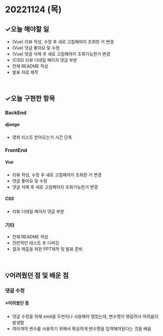 # 20221124 (목)

## ✓오늘 해야할 일
- (Vue) 리뷰 작성, 수정 후 새로 고침해야지 조회한 거 변경
- (Vue) 댓글 좋아요 및 수정
- (Vue) 댓글 삭제 후 새로 고침해야지 조회가능한거 변경
- (CSS) 리뷰 디테일 페이지 댓글 부분
- 전체 README 작성
- 발표 자료 제작


<br>

## ✓오늘 구현한 항목
### BackEnd
##### django
- 영화 리스트 받아오는거 시간 단축


### FrontEnd
##### Vue
- 리뷰 작성, 수정 후 새로 고침해야지 조회한 거 변경
- 댓글 좋아요 및 수정
- 댓글 삭제 후 새로 고침해야지 조회가능한거 변경


##### CSS
- 리뷰 디테일 페이지 댓글 부분


### 기타
- 전체 README 작성
- 전반적인 테스트 후 디버깅
- 결과 제출을 위한 PPT제작 및 발표 준비

<br>

## 💡어려웠던 점 및 배운 점

### 댓글 수정

#### ⭐️어려웠던 점

- 댓글 수정을 위해 emit을 두번이나 사용해야 했었는데, 변수명이 헷갈려서 어려움이 발생함
- 여러개의 변수를 사용하기 위해서 확실하게 변수명을 입력해야된다는 것을 배움